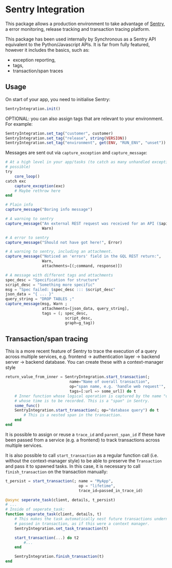 # Sentry Integration

This package allows a production environment to take advantage of
[Sentry](https://sentry.io/), a error monitoring, release tracking and
transaction tracing platform.

This package has been used internally by Synchronous as a
Sentry API equivalent to the Python/Javascript APIs. It is far from fully
featured, however it includes the basics, such as:
- exception reporting,
- tags,
- transaction/span traces

## Usage

On start of your app, you need to initialise Sentry:
```julia
SentryIntegration.init()
```

OPTIONAL: you can also assign tags that are relevant to your environment. For example:
```julia
SentryIntegration.set_tag("customer", customer)
SentryIntegration.set_tag("release", string(VERSION))
SentryIntegration.set_tag("environment", get(ENV, "RUN_ENV", "unset"))
```

Messages are sent out via `capture_exception` and `capture_message`:

```julia
# At a high level in your app/tasks (to catch as many unhandled exceptions as
# possible)
try
    core_loop()
catch exc
    capture_exception(exc)
    # Maybe rethrow here
end
```

```julia
# Plain info
capture_message("Boring info message")
```

```julia
# A warning to sentry
capture_message("An external REST request was received for an API ($api_name) that is unknown",
                Warn)
```
```julia
# A error to sentry
capture_message("Should not have got here!", Error)
```
```julia
# A warning to sentry, including an attachment.
capture_message("Noticed an 'errors' field in the GQL REST return:",
                Warn,
                attachments=[(;command, response)])
```
```julia
# A message with different tags and attachments
spec_desc = "Specification for structure"
script_desc = "Something more specific"
msg = "Spec failed: $spec_desc ::: $script_desc"
json_data = "{ ... }"
query_string = "DROP TABLES ;"
capture_message(msg, Warn ;
                attachments=[json_data, query_string],
                tags = (; spec_desc,
                          script_desc,
                          graph=g_tag))
```

## Transaction/span tracing

This is a more recent feature of Sentry to trace the execution of a query across
multiple services, e.g. frontend -> authentication layer -> backend server ->
backend database. You can create these with a context-manager style 

```julia
return_value_from_inner = SentryIntegration.start_transaction(;
                            name="Name of overall transaction",
                            op="span name, e.g. 'handle web request'",
                            tags=[:url => some_url]) do t
    # Inner function whose logical operation is captured by the name "op" and
    # whose time is to be recorded. This is a "span" in Sentry.
    some_func()
    SentryIntegration.start_transaction(; op="database query") do t
        # This is a nested span in the transaction.
    end
end
```

It is possible to assign or reuse a `trace_id` and `parent_span_id` if these
have been passed from a service (e.g. a frontend) to track transactions across
multiple services.

It is also possible to call `start_transaction` as a regular function call (i.e.
without the context-manager style) to be able to preserve the `Transaction` and
pass it to spawned tasks. In this case, it is necessary to call
`finish_transaction` on the transaction manually:

```julia
t_persist = start_transaction(; name = "MyApp",
                                op = "lifetime",
                                trace_id=passed_in_trace_id)

@async seperate_task(client, details, t_persist)
# ...
# Inside of seperate_task:
function separate_task(client, details, t)
    # This makes the task automatically nest future transactions underneath the
    # passed in transaction, as if this were a context manager.
    SentryIntegration.set_task_transaction(t)

    start_transaction(...) do t2
        #...
    end

    SentryIntegration.finish_transaction(t)
end
```
